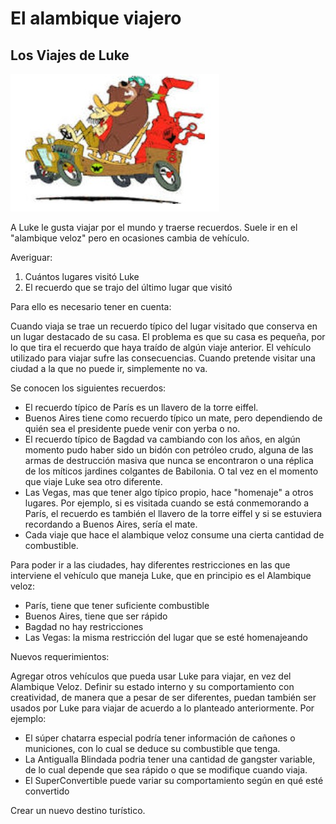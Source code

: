 #  El alambique viajero

## Los Viajes de Luke

![Luke](./img/luke.jpg)

A Luke le gusta viajar por el mundo y traerse recuerdos. 
Suele ir en el "alambique veloz" pero en ocasiones cambia de vehículo.

Averiguar:
1. Cuántos lugares visitó Luke
2. El recuerdo que se trajo del último lugar que visitó

Para ello es necesario tener en cuenta:

Cuando viaja se trae un recuerdo típico del lugar visitado que conserva en un lugar destacado de su casa. El problema es que su casa es pequeña, por lo que tira el recuerdo que haya traído de algún viaje anterior. El vehículo utilizado para viajar sufre las consecuencias. Cuando pretende visitar una ciudad a la que no puede ir, simplemente no va. 

Se conocen los siguientes recuerdos:
- El recuerdo típico de París es un llavero de la torre eiffel.
- Buenos Aires tiene como recuerdo típico un mate, pero dependiendo de quién sea el presidente puede venir con yerba o no.
- El recuerdo típico de Bagdad va cambiando con los años, en algún momento pudo haber sido un bidón con petróleo crudo, alguna de las armas de destrucción masiva que nunca se encontraron o una réplica de los míticos jardines colgantes de Babilonia. O tal vez en el momento que viaje Luke sea otro diferente. 
- Las Vegas, mas que tener algo típico propio, hace "homenaje" a otros lugares. Por ejemplo, si es visitada cuando se está conmemorando a París, el recuerdo es también el llavero de la torre eiffel y si se estuviera recordando a Buenos Aires, sería el mate. 
- Cada viaje que hace el alambique veloz consume una cierta cantidad de combustible. 

Para poder ir a las ciudades, hay diferentes restricciones en las que interviene el vehículo que maneja Luke, que en principio es el Alambique veloz:
- París, tiene que tener suficiente combustible
- Buenos Aires, tiene que ser rápido
- Bagdad no hay restricciones
- Las Vegas: la misma restricción del lugar que se esté homenajeando 

Nuevos requerimientos:

Agregar otros vehículos que pueda usar Luke para viajar, en vez del Alambique Veloz. Definir su estado interno y su comportamiento con creatividad, de manera que a pesar de ser diferentes, puedan también ser usados por Luke para viajar de acuerdo a lo planteado anteriormente. Por ejemplo:
- El súper chatarra especial podría tener información de cañones o municiones, con lo cual se deduce su combustible que tenga.
- La Antigualla Blindada podria tener una cantidad de gangster variable, de lo cual depende que sea rápido o que se modifique cuando viaja.
- El SuperConvertible puede variar su comportamiento según en qué esté convertido

Crear un nuevo destino turístico.